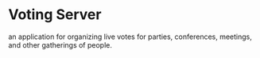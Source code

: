 # Voting Server

an application for organizing live votes for parties, conferences, meetings, and other gatherings of people.